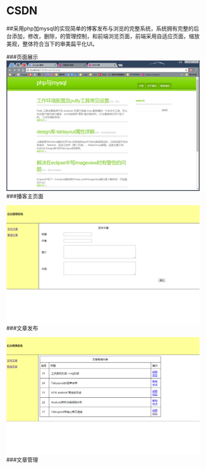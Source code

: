 # CSDN
##采用php加mysql的实现简单的博客发布与浏览的完整系统，系统拥有完整的后台添加，修改，删除，的管理控制，和前端浏览页面，前端采用自适应页面，缩放美观，整体符合当下的审美扁平化UI。

###页面展示
![](https://raw.githubusercontent.com/xiaolunan/img-folder/master/CSDN/snipaste_20171012_133851.png)
###播客主页面

![](https://raw.githubusercontent.com/xiaolunan/img-folder/master/CSDN/snipaste_20171012_134115.png)
###文章发布


![](https://raw.githubusercontent.com/xiaolunan/img-folder/master/CSDN/snipaste_20171012_134151.png)
###文章管理